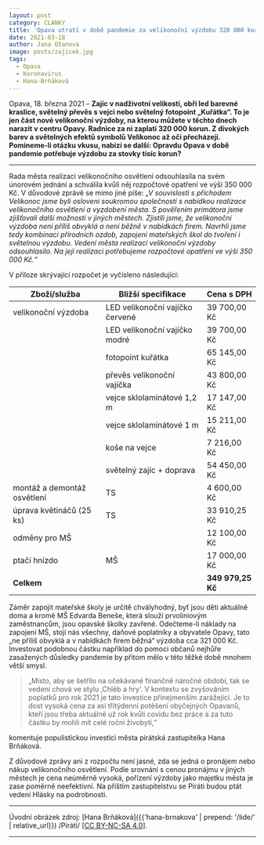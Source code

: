 ```yaml
---
layout: post
category: CLANKY
title: 'Opava utratí v době pandemie za velikonoční výzdobu 320 000 korun, Piráti by je raději investovali do pomoci lidem zasaženým důsledky koronaviru'
date: 2021-03-18
author: Jana Ožanová
image: posts/zajicek.jpg
tags:
  - Opava
  - Koronavirus
  - Hana-Brňáková
---
```


Opava, 18. března 2021 – **Zajíc v nadživotní velikosti, obří led barevné kraslice, světelný převěs s vejci nebo světelný fotopoint „Kuřátka“. To je jen část nové velikonoční výzdoby, na kterou můžete v těchto dnech narazit v centru Opavy. Radnice za ni zaplatí 320 000 korun. Z divokých barev a světelných efektů symbolů Velikonoc až oči přecházejí. Pomineme-li otázku vkusu, nabízí se další: Opravdu Opava v době pandemie potřebuje výzdobu za stovky tisíc korun?**

<hr />

Rada města realizaci velikonočního osvětlení odsouhlasila na svém únorovém jednání a schválila kvůli něj rozpočtové opatření ve výši 350 000 Kč. V důvodové zprávě se mimo jiné píše: *„V souvislosti s příchodem Velikonoc jsme byli osloveni soukromou společností s nabídkou realizace velikonočního osvětlení a vyzdobení města. S pověřením primátora jsme zjišťovali další možnosti v jiných městech. Zjistili jsme, že velikonoční výzdoba není příliš obvyklá a není běžně v nabídkách firem. Navrhli jsme tedy kombinaci přírodních ozdob, zapojení mateřských škol do tvoření i světelnou výzdobu. Vedení města realizaci velikonoční výzdoby odsouhlasilo. Na její realizaci potřebujeme rozpočtové opatření ve výši 350 000 Kč.“*

V příloze skrývající rozpočet je vyčísleno následující:



| Zboží/služba                | Bližší specifikace              | Cena s DPH    |
| --------------------------- | ------------------------------- | ------------- |
| velikonoční výzdoba         | LED velikonoční vajíčko červené | 39 700,00 Kč  |
|                             | LED velikonoční vajíčko modré   | 39 700,00 Kč  |
|                             | fotopoint kuřátka               | 65 145,00 Kč  |
|                             | převěs velikonoční vajíčka      | 43 800,00 Kč  |
|                             | vejce sklolaminátové 1,2 m      | 17 147,00 Kč  |
|                             | vejce sklolaminátové 1 m        | 15 211,00 Kč  |
|                             |koše na vejce  | 7 216,00 Kč              |
|                             |světelný zajíc + doprava | 54 450,00 Kč              |
| montáž a demontáž osvětlení | TS                              | 4 600,00 Kč   |
| úprava květináčů (25 ks)    | TS                              | 33 910,25 Kč  |
| odměny pro MŠ               |                                 | 12 100,00 Kč  |
| ptačí hnízdo                | MŠ                              | 17 000,00 Kč  |
| **Celkem**                      |                                 | **349 979,25 Kč** |

Záměr zapojit mateřské školy je určitě chvályhodný, byť jsou děti aktuálně doma a kromě MŠ Edvarda Beneše, která slouží prvoliniovým zaměstnancům, jsou opavské školky zavřené. Odečteme-li náklady na zapojení MŠ, stojí nás všechny, daňové poplatníky a obyvatele Opavy, tato „ne příliš obvyklá a v nabídkách firem běžná“ výzdoba cca 321 000 Kč. Investovat podobnou částku například do pomoci občanů nejhůře zasažených důsledky pandemie by přitom mělo v této těžké době mnohem větší smysl.

> „Místo, aby se šetřilo na očekávané finančně náročné období, tak se vedení chová ve stylu ‚Chléb a hry‘. V kontextu se zvyšováním poplatků pro rok 2021 je tato investice přinejmenším zarážející. Je to dost vysoká cena za asi třítýdenní potěšení obyčejných Opavanů, kteří jsou třeba aktuálně už rok kvůli covidu bez práce a za tuto částku by mohli mít celé roční živobytí,“

komentuje populistickou investici města pirátská zastupitelka Hana Brňáková.

Z důvodové zprávy ani z rozpočtu není jasné, zda se jedná o pronájem nebo nákup velikonočního osvětlení. Podle srovnání s cenou pronájmu v jiných městech je cena neúměrně vysoká, pořízení výzdoby jako majetku města je zase poměrně neefektivní. Na příštím zastupitelstvu se Piráti budou ptát vedení Hlásky na podrobnosti.

---

Úvodní obrázek zdroj: [Hana Brňáková]({{'hana-brnakova' | prepend: '/lide/' | relative_url}}) /Piráti/ \[[CC BY-NC-SA 4.0](https://creativecommons.org/licenses/by-nc-sa/4.0/deed.cs)\].

- - -

